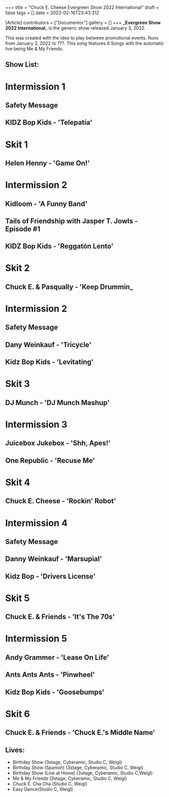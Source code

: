 +++
title = "Chuck E. Cheese Evergreen Show 2022 International"
draft = false
tags = []
date = 2022-02-16T23:43:31Z

[Article]
contributors = ["Documentor"]
gallery = []
+++
**_Evergreen Show 2022 International**_ is the generic show released January 3, 2022.

This was created with the idea to play between promotional events. Runs from January 3, 2022 to ???. This song features 6 Songs with the automatic live being Me & My Friends.

## Show List: ##

# **Intermission 1** 
## Safety Message
## KIDZ Bop Kids - 'Telepatía'
# **Skit 1** 
## Helen Henny - 'Game On!'
# **Intermission 2** 
## Kidloom - 'A Funny Band'
## Tails of Friendship with Jasper T. Jowls - Episode #1
## KIDZ Bop Kids - 'Reggatón Lento'
# **Skit 2** 
## Chuck E. & Pasqually - 'Keep Drummin_
# **Intermission 2** 
## Safety Message
## Dany Weinkauf - 'Tricycle'
## Kidz Bop Kids - 'Levitating'
# **Skit 3**
## DJ Munch - 'DJ Munch Mashup'
# **Intermission 3**
## Juicebox Jukebox - 'Shh, Apes!'
## One Republic - 'Recuse Me'
# **Skit 4**
## Chuck E. Cheese - 'Rockin' Robot'
# **Intermission 4** 
## Safety Message
## Danny Weinkauf - 'Marsupial'
## Kidz Bop - 'Drivers License'
# **Skit 5** 
## Chuck E. & Friends - 'It's The 70s'
# **Intermission 5** 
## Andy Grammer - 'Lease On Life'
## Ants Ants Ants - 'Pinwheel'
## Kidz Bop Kids - 'Goosebumps'
# **Skit 6**
## Chuck E. & Friends - 'Chuck E.'s Middle Name'

## Lives: ##

* Birthday Show (3stage, Cyberamic, Studio C, Weigl)
* Birthday Show (Spanish) (3stage, Cyberamic, Studio C, Weigl)
* Birthday Show (Live at Home) (3stage, Cyberamic, Studio C,Weigl)
* Me & My Friends  (3stage, Cyberamic, Studio C, Weigl)
* Chuck E. Cha Cha  (Studio C, Weigl)
* Easy Dance(Studio C, Weigl)